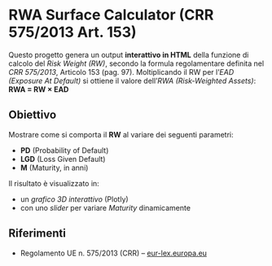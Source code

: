 # RWA Surface Calculator (CRR 575/2013 Art. 153)
Questo progetto genera un output **interattivo in HTML** della funzione di calcolo del *Risk Weight (RW)*, secondo la formula regolamentare definita nel *CRR 575/2013*, Articolo 153 (pag. 97).
Moltiplicando il RW per l’*EAD (Exposure At Default)* si ottiene il valore dell’*RWA (Risk-Weighted Assets)*:
**RWA = RW × EAD**

## Obiettivo
Mostrare come si comporta il **RW** al variare dei seguenti parametri:
- **PD** (Probability of Default)
- **LGD** (Loss Given Default)
- **M** (Maturity, in anni)

Il risultato è visualizzato in:
- un *grafico 3D interattivo* (Plotly)
- con uno *slider* per variare *Maturity* dinamicamente

## Riferimenti
- Regolamento UE n. 575/2013 (CRR) – [eur-lex.europa.eu](https://eur-lex.europa.eu/legal-content/IT/TXT/?uri=CELEX:32013R0575)
